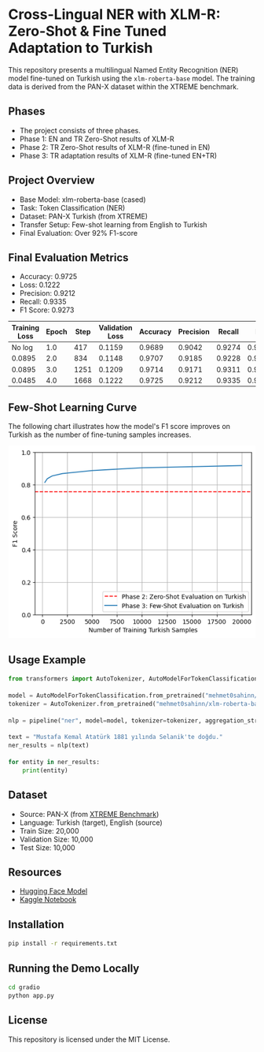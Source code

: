 # Cross-Lingual NER with XLM-R: Zero-Shot & Fine Tuned Adaptation to Turkish

This repository presents a multilingual Named Entity Recognition (NER) model fine-tuned on Turkish using the `xlm-roberta-base` model. The training data is derived from the PAN-X dataset within the XTREME benchmark.

## Phases

- The project consists of three phases.
- Phase 1:  EN and TR Zero-Shot results of XLM-R
- Phase 2: TR Zero-Shot results of XLM-R (fine-tuned in EN)
- Phase 3: TR adaptation results of XLM-R (fine-tuned EN+TR)

## Project Overview

- Base Model: xlm-roberta-base (cased)
- Task: Token Classification (NER)
- Dataset: PAN-X Turkish (from XTREME)
- Transfer Setup: Few-shot learning from English to Turkish
- Final Evaluation: Over 92% F1-score

## Final Evaluation Metrics

- Accuracy: 0.9725
- Loss: 0.1222
- Precision: 0.9212
- Recall: 0.9335
- F1 Score: 0.9273

| Training Loss | Epoch | Step | Validation Loss | Accuracy | Precision | Recall | F1     |
| ------------- | ----- | ---- | --------------- | -------- | --------- | ------ | ------ |
| No log        | 1.0   | 417  | 0.1159          | 0.9689   | 0.9042    | 0.9274 | 0.9157 |
| 0.0895        | 2.0   | 834  | 0.1148          | 0.9707   | 0.9185    | 0.9228 | 0.9207 |
| 0.0895        | 3.0   | 1251 | 0.1209          | 0.9714   | 0.9171    | 0.9311 | 0.9241 |
| 0.0485        | 4.0   | 1668 | 0.1222          | 0.9725   | 0.9212    | 0.9335 | 0.9273 |

## Few-Shot Learning Curve

The following chart illustrates how the model's F1 score improves on Turkish as the number of fine-tuning samples increases.

![Learning Curve](assets/learning_curve.png)

## Usage Example

```python
from transformers import AutoTokenizer, AutoModelForTokenClassification, pipeline

model = AutoModelForTokenClassification.from_pretrained("mehmet0sahinn/xlm-roberta-base-cased-ner-turkish")
tokenizer = AutoTokenizer.from_pretrained("mehmet0sahinn/xlm-roberta-base-cased-ner-turkish")

nlp = pipeline("ner", model=model, tokenizer=tokenizer, aggregation_strategy="simple")

text = "Mustafa Kemal Atatürk 1881 yılında Selanik'te doğdu."
ner_results = nlp(text)

for entity in ner_results:
    print(entity)
```

## Dataset

- Source: PAN-X (from [XTREME Benchmark](https://huggingface.co/datasets/xtreme))
- Language: Turkish (target), English (source)
- Train Size: 20,000
- Validation Size: 10,000
- Test Size: 10,000

## Resources

- [Hugging Face Model](https://huggingface.co/mehmet0sahinn/xlm-roberta-base-cased-ner-turkish)
- [Kaggle Notebook](https://www.kaggle.com/code/mehmet0sahinn/cross-lingual-ner-on-xlm-r)

## Installation

```bash
pip install -r requirements.txt
```

## Running the Demo Locally

```bash
cd gradio
python app.py
```

## License

This repository is licensed under the MIT License.
